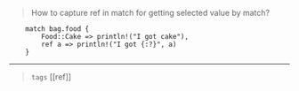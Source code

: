 
> How to capture ref in match for getting selected value by match?

```rust,no_run,compile_fail
    match bag.food {
        Food::Cake => println!("I got cake"),
        ref a => println!("I got {:?}", a)
    }
```

---

> `tags`  [[ref]]
